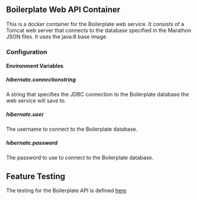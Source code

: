 ## Boilerplate Web API Container

This is a docker container for the Boilerplate web service. It consists of a Tomcat web server that connects to the database specified in the Marathon JSON files.
It uses the java:8 base image.

### Configuration

#### Environment Variables

##### hibernate.connectionstring
A string that specifies the JDBC connection to the Boilerplate database the web service will save to.

##### hibernate.user
The username to connect to the Boilerplate database.

##### hibernate.password
The password to use to connect to the Boilerplate database.

## Feature Testing
The testing for the Boilerplate API is defined [here](../worker-boilerplate-container-fs/testcases)